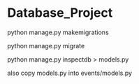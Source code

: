 # Database_Project

python manage.py makemigrations

python manage.py migrate

python manage.py inspectdb > models.py

also copy models.py into events/models.py
